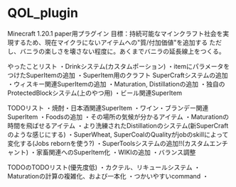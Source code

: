# QOL_plugin
Minecraft 1.20.1 paper用プラグイン
目標：持続可能なマインクラフト社会を実現するため、現在マイクラにないアイテムへの"質/付加価値"を追加する
ただし、バニラの楽しさを壊さない程度に。あくまでバニラの延長線上をつくる。

やったことリスト
・Drinkシステム(カスタムポーション)
・itemにパラメータをつけたSuperItemの追加
・SuperItem用のクラフト SuperCraftシステムの追加
・ウィスキー関連SuperItemの追加
・Maturation, Distillationの追加
・独自のProtectedBlockシステム(上のやつ用)
・ビール関連SuperItem

TODOリスト
・焼酎・日本酒関連SuperItem
・ワイン・ブランデー関連SuperItem
・Foodsの追加
・その場所の気候が分かるアイテム
・Maturationの時間を飛ばせるアイテム
・より洗練されたDistillationのシステム(新SuperCraftのような感じにする)
・SuperWheat, SuperCoalのQualityがjobのskillによって変化する(Jobs rebornを使う?)
・SuperToolsシステムの追加!!(カスタムエンチャント)
・家畜関連へのSuperItem化
・WIKIの追加
・バランス調整

TODOのTODOリスト(優先度低)
・カクテル、リキュールシステム
・Maturationの計算の複雑化、および一本化
・つかいやすいcommand
・
